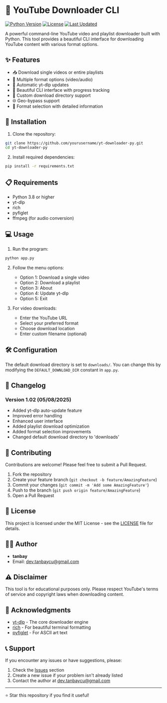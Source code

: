 # 🎥 YouTube Downloader CLI

[![Python Version](https://img.shields.io/badge/python-3.8%2B-blue)](https://www.python.org/downloads/)
[![License](https://img.shields.io/badge/license-MIT-green)](LICENSE)
[![Last Updated](https://img.shields.io/badge/last%20updated-05/08/2025-orange)]()

A powerful command-line YouTube video and playlist downloader built with Python. This tool provides a beautiful CLI interface for downloading YouTube content with various format options.

## ✨ Features

- 📥 Download single videos or entire playlists
- 🎵 Multiple format options (video/audio)
- 🔄 Automatic yt-dlp updates
- 🎨 Beautiful CLI interface with progress tracking
- 📁 Custom download directory support
- 🌐 Geo-bypass support
- 🎯 Format selection with detailed information

## 🚀 Installation

1. Clone the repository:
```bash
git clone https://github.com/yourusername/yt-downloader-py.git
cd yt-downloader-py
```

2. Install required dependencies:
```bash
pip install -r requirements.txt
```

## 📋 Requirements

- Python 3.8 or higher
- yt-dlp
- rich
- pyfiglet
- ffmpeg (for audio conversion)

## 💻 Usage

1. Run the program:
```bash
python app.py
```

2. Follow the menu options:
   - Option 1: Download a single video
   - Option 2: Download a playlist
   - Option 3: About
   - Option 4: Update yt-dlp
   - Option 5: Exit

3. For video downloads:
   - Enter the YouTube URL
   - Select your preferred format
   - Choose download location
   - Enter custom filename (optional)

## 🛠️ Configuration

The default download directory is set to `downloads/`. You can change this by modifying the `DEFAULT_DOWNLOAD_DIR` constant in `app.py`.

## 📝 Changelog

### Version 1.02 (05/08/2025)
- Added yt-dlp auto-update feature
- Improved error handling
- Enhanced user interface
- Added playlist download optimization
- Added format selection improvements
- Changed default download directory to 'downloads'

## 🤝 Contributing

Contributions are welcome! Please feel free to submit a Pull Request.

1. Fork the repository
2. Create your feature branch (`git checkout -b feature/AmazingFeature`)
3. Commit your changes (`git commit -m 'Add some AmazingFeature'`)
4. Push to the branch (`git push origin feature/AmazingFeature`)
5. Open a Pull Request

## 📄 License

This project is licensed under the MIT License - see the [LICENSE](LICENSE) file for details.

## 👨‍💻 Author

- **tanbay**
- Email: dev.tanbaycu@gmail.com

## ⚠️ Disclaimer

This tool is for educational purposes only. Please respect YouTube's terms of service and copyright laws when downloading content.

## 🙏 Acknowledgments

- [yt-dlp](https://github.com/yt-dlp/yt-dlp) - The core downloader engine
- [rich](https://github.com/Textualize/rich) - For beautiful terminal formatting
- [pyfiglet](https://github.com/pwaller/pyfiglet) - For ASCII art text

## 📞 Support

If you encounter any issues or have suggestions, please:
1. Check the [Issues](https://github.com/yourusername/yt-downloader-py/issues) section
2. Create a new issue if your problem isn't already listed
3. Contact the author at dev.tanbaycu@gmail.com

---

⭐ Star this repository if you find it useful! 
